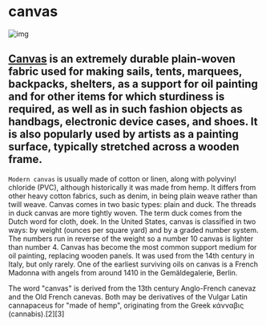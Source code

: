 # canvas

![img](https://i.ytimg.com/vi/ZNRRe_shC_A/maxresdefault.jpg)

## [Canvas](https://canvas.instructure.com) is an extremely durable plain-woven fabric used for making sails, tents, marquees, backpacks, shelters, as a support for oil painting and for other items for which sturdiness is required, as well as in such fashion objects as handbags, electronic device cases, and shoes. It is also popularly used by artists as a painting surface, typically stretched across a wooden frame.

`Modern canvas` is usually made of cotton or linen, along with polyvinyl chloride (PVC), although historically it was made from hemp. It differs from other heavy cotton fabrics, such as denim, in being plain weave rather than twill weave. Canvas comes in two basic types: plain and duck. The threads in duck canvas are more tightly woven. The term duck comes from the Dutch word for cloth, doek. In the United States, canvas is classified in two ways: by weight (ounces per square yard) and by a graded number system. The numbers run in reverse of the weight so a number 10 canvas is lighter than number 4. Canvas has become the most common support medium for oil painting, replacing wooden panels. It was used from the 14th century in Italy, but only rarely. One of the earliest surviving oils on canvas is a French Madonna with angels from around 1410 in the Gemäldegalerie, Berlin.

The word "canvas" is derived from the 13th century Anglo-French canevaz and the Old French canevas. Both may be derivatives of the Vulgar Latin cannapaceus for "made of hemp", originating from the Greek κάνναβις (cannabis).[2][3]